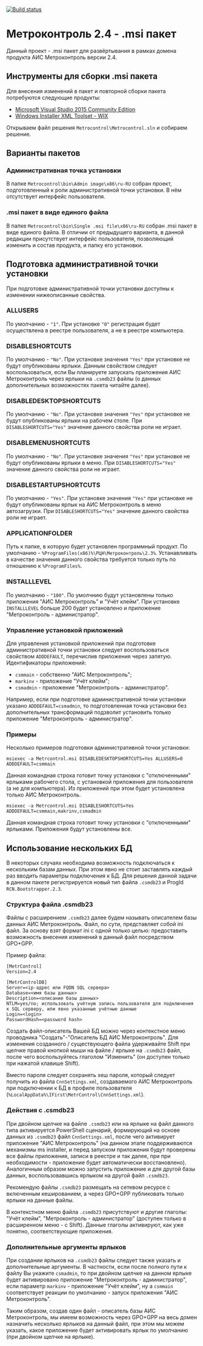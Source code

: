 [![Build status](https://ci.appveyor.com/api/projects/status/26eki19xnd70arbg?svg=true)](https://ci.appveyor.com/project/sergey-s-betke/itg-metrcontrol-2-4)

Метроконтроль 2.4 - .msi пакет
==============================

Данный проект - .msi пакет для развёртывания в рамках домена продукта АИС Метроконтроль версии 2.4. 

Инструменты для сборки .msi пакета
----------------------------------

Для внесения изменений в пакет и повторной сборки пакета потребуются следующие продукты:

- [Microsoft Visual Studio 2015 Community Edition][VS]
- [Windows Installer XML Toolset - WIX][WIX]

Открываем файл решения `Metrocontrol\Metrocontrol.sln` и собираем решение.

Варианты пакетов
----------------

### Административная точка установки

В папке `Metrocontrol\bin\Admin image\x86\ru-RU` собран проект, подготовленный к роли административной точки установки.
В нём отсутствует интерфейс пользователя.

### .msi пакет в виде единого файла

В папке `Metrocontrol\bin\Single .msi file\x86\ru-RU` собран .msi пакет в виде единого файла.
В отличии от предыдущего варианта, в данной редакции присутствует интерфейс пользователя,
позволяющий изменить и состав продукта, и папку его установки.

Подготовка административной точки установки
-------------------------------------------

При подготовке административной точки установки доступны к изменении нижеописанные свойства.

### ALLUSERS

По умолчанию - `"1"`. При установке `"0"` регистрация будет осуществлена в реестре пользователя, а не в реестре компьютера.

### DISABLESHORTCUTS

По умолчанию - `"No"`. При установке значения `"Yes"` при установке не будут опубликованы ярлыки.
Данным свойством следует воспользоваться, если Вы планируете запускать приложения АИС Метроконтроль через ярлыки на
`.csmdb23` файлы (о данных дополнительных возможностях пакета читайте далее).

### DISABLEDESKTOPSHORTCUTS

По умолчанию - `"No"`. При установке значения `"Yes"` при установке не будут опубликованы ярлыки на рабочем столе.
При `DISABLESHORTCUTS="Yes"` значение данного свойства роли не играет.

### DISABLEMENUSHORTCUTS

По умолчанию - `"No"`. При установке значения `"Yes"` при установке не будут опубликованы ярлыки в меню.
При `DISABLESHORTCUTS="Yes"` значение данного свойства роли не играет.

### DISABLESTARTUPSHORTCUTS

По умолчанию - `"Yes"`. При установке значения `"Yes"` при установке не будут опубликованы ярлык на АИС Метроконтроль
в меню автозагрузки. При `DISABLESHORTCUTS="Yes"` значение данного свойства роли не играет.

### APPLICATIONFOLDER

Путь к папке, в которую будет установлен программный продукт. По умолчанию - `%ProgramFiles(x86)%\РЦН\Метроконтроль\2.3%`.
Устанавливать в качестве значения данного свойства требуется только путь по отношению к `%ProgramFiles%`.

### INSTALLLEVEL

По умолчанию - `"100"`. По умолчнию будут установлены только приложения "АИС Метроконтроль" и "Учёт клейм".
При установке `INSTALLLEVEL` больше 200 будет установлено и приложение "Метроконтроль - администратор".

### Управление установкой приложений

Для управления установкой приложений при подготовке административной точки установки следует воспользоваться
свойством `ADDDEFAULT`, перечислив приложения через запятую. Идентификаторы приложений:

- `csmmain` - собственно "АИС Метроконтроль";
- `markinv` - приложение "Учёт клейм";
- `csmadmin` - приложение "Метроконтроль - администратор".

Например, если при подготовке административной точки установки указано `ADDDEFAULT=csmadmin`,
то подготовленная точка установки без дополнительных трансформаций подзволит установить только
приложение "Метроконтроль - администратор".

### Примеры

Несколько примеров подготовки административной точки установки:

	msiexec -a Metrcontrol.msi DISABLEDESKTOPSHORTCUTS=Yes ALLUSERS=0 ADDDEFAULT=csmmain

Данная командная строка готовит точку установки с "отключенными" ярлыками рабочего стола, с установкой приложения для пользователя
(а не для компьютера). Из приложений при этом будет установлена только АИС Метроконтроль.

	msiexec -a Metrcontrol.msi DISABLESHORTCUTS=Yes ADDDEFAULT=csmmain,makrinv,csmadmin

Данная командная строка готовит точку установки с "отключенными" ярлыками. Приложения будут установлены все.

Использование нескольких БД
---------------------------

В некоторых случаях необходима возможность подключаться к нескольким базам данных. При этом явно не стоит заставлять каждый раз
вводить параметры подключения к БД. Для решения данной задачи в данном пакете регистрируется новый тип файла `.csmdb23` и
ProgId `RCN.Bootstrapper.2.3`.

### Структура файла .csmdb23

Файлы с расширением `.csmdb23` далее будем называть описателем базы данных АИС Метроконтроль. Файл, по сути, представляет собой
ini файл. За основу взят формат ini с одной только целью: предоставить возможность внесения изменений в данный файл посредством
GPO+GPP.

Пример файла:

	[MetrControl]
	Version=2.4

	[MetrControlDB]
	Server=<ip-адрес или FQDN SQL сервера>
	Database=<имя базы данных>
	Description=<описание базы данных>
	NTLM=yes/no; использовать учётную запись пользователя для подключения к SQL серверу, или явно указанные учётные данные
	Login=<login>
	PasswordHash=<password hash>

Создать файл-описатель Вашей БД можно через контекстное меню проводника "Создать"-"Описатель БД АИС Метроконтроль". Для изменения
созданного / существующего файла удерживайте Shift при щелчке правой кнопкой мыши на файле / ярлыке на `.csmdb23` файл, после чего
воспользуйтесь глаголом "Изменить" (он доступен только при нажатой клавише Shift).

Вместо пароля следует сохранять хеш пароля, который следует получить из файла `CnnSettings.xml`, создаваемого АИС Метроконтроль
при подключении к БД в профиле пользователя (`%LocalAppData%\IFirst\MetrControl\CnnSettings.xml`).

### Действия с .csmdb23

При двойном щелчке на файле `.csmdb23` или на ярлыке на файл данного типа активируется PowerShell сценарий, формирующий на основе
данных из `.csmdb23` файл `CnnSettings.xml`, после чего активирует приложение "АИС Метроконтроль" (на данном этапе поддерживаются
механизмы ms installer, и перед запуском приложения будут проверены все файлы приложения, записи в реестре и так далее, при
при необходимости - приложение будет автоматически восстановлено). Аналогичным образом можно запустить приложение и для другой
базы данных, воспользовавшись ярлыком на другой файл `.csmdb23`.

Рекомендую файлы `.csmdb23` размещать на сетевом ресурсе с включенным кешированием, а через GPO+GPP публиковать только ярлыки
на данные файлы.

В контекстном меню файла `.csmdb23` присутствуют и другие глаголы: "Учёт клейм", "Метроконтроль - администратор" (доступен только
в расширенном меню - с Shift). Данные глаголы активируют, как уже понятно, соответствующие приложения.

### Дополнительные аргументы ярлыков

При создании ярлыков на `.csmdb23` файлы следует также указать и дополнительные аргументы. В частности, если после полного пути к
файлу Вы укажите `csmadmin`, то при двойном щелчке на данном ярлыке будет активировано приложение "Метроконтроль - администратор",
если параметр `markinv` - приложение "Учёт клейм", ну а `csmmain` соответствует реакции по умолчанию - запуск приложения "АИС
Метроконтроль".

Таким образом, создав один файл - описатель базы АИС Метроконтроль, мы имеем возможность через GPO+GPP на весь домен назначить 
несколько ярлыков на данный файл, при этом мы можем указать, какое приложение будет активировать ярлык по умолчанию (при двойном
щелчке на ярлыке).

[VS]: https://www.microsoft.com/ru-ru/download/details.aspx?id=48146
[WIX]: http://wixtoolset.org/
